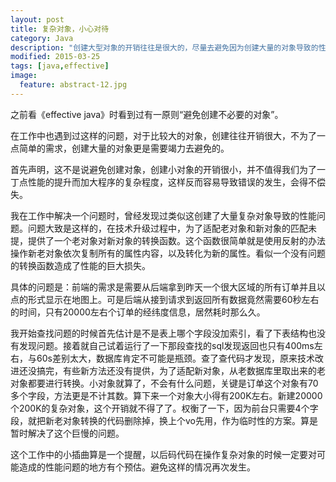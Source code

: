 ```yaml
---
layout: post
title: 复杂对象，小心对待
category: Java
description: "创建大型对象的开销往往是很大的，尽量去避免因为创建大量的对象导致的性能是很有必要的..."
modified: 2015-03-25
tags: [java,effective]
image:
  feature: abstract-12.jpg
---
```



之前看《effective java》时看到过有一原则“避免创建不必要的对象”。

在工作中也遇到过这样的问题，对于比较大的对象，创建往往开销很大，不为了一点简单的需求，创建大量的对象更是需要竭力去避免的。

首先声明，这不是说避免创建对象，创建小对象的开销很小，并不值得我们为了一丁点性能的提升而加大程序的复杂程度，这样反而容易导致错误的发生，会得不偿失。

我在工作中解决一个问题时，曾经发现过类似这创建了大量复杂对象导致的性能问题。问题大致是这样的，在技术升级过程中，为了适配老对象和新对象的匹配未提，提供了一个老对象对新对象的转换函数。这个函数很简单就是使用反射的办法操作新老对象依次复制所有的属性内容，以及转化为新的属性。看似一个没有问题的转换函数造成了性能的巨大损失。

具体的问题是：前端的需求是需要从后端拿到昨天一个很大区域的所有订单并且以点的形式显示在地图上。可是后端从接到请求到返回所有数据竟然需要60秒左右的时间，只有20000左右个订单的经纬度信息，居然耗时那么久。

我开始查找问题的时候首先估计是不是表上哪个字段没加索引，看了下表结构也没有发现问题。接着就自己试着运行了一下那段查找的sql发现返回也只有400ms左右，与60s差别太大，数据库肯定不可能是瓶颈。查了查代码才发现，原来技术改进还没搞完，有些新方法还没有提供，为了适配新对象，从老数据库里取出来的老对象都要进行转换。小对象就算了，不会有什么问题，关键是订单这个对象有70多个字段，方法更是不计其数。算下来一个对象大小得有200K左右。新建20000个200K的复杂对象，这个开销就不得了了。权衡了一下，因为前台只需要4个字段，就把新老对象转换的代码删除掉，换上个vo先用，作为临时性的方案。算是暂时解决了这个巨慢的问题。

这个工作中的小插曲算是一个提醒，以后码代码在操作复杂对象的时候一定要对可能造成的性能问题的地方有个预估。避免这样的情况再次发生。
